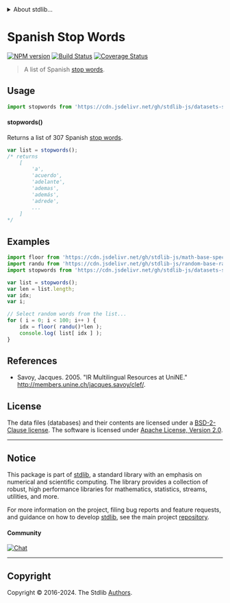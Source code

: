 <!--

@license Apache-2.0

Copyright (c) 2018 The Stdlib Authors.

Licensed under the Apache License, Version 2.0 (the "License");
you may not use this file except in compliance with the License.
You may obtain a copy of the License at

   http://www.apache.org/licenses/LICENSE-2.0

Unless required by applicable law or agreed to in writing, software
distributed under the License is distributed on an "AS IS" BASIS,
WITHOUT WARRANTIES OR CONDITIONS OF ANY KIND, either express or implied.
See the License for the specific language governing permissions and
limitations under the License.

-->


<details>
  <summary>
    About stdlib...
  </summary>
  <p>We believe in a future in which the web is a preferred environment for numerical computation. To help realize this future, we've built stdlib. stdlib is a standard library, with an emphasis on numerical and scientific computation, written in JavaScript (and C) for execution in browsers and in Node.js.</p>
  <p>The library is fully decomposable, being architected in such a way that you can swap out and mix and match APIs and functionality to cater to your exact preferences and use cases.</p>
  <p>When you use stdlib, you can be absolutely certain that you are using the most thorough, rigorous, well-written, studied, documented, tested, measured, and high-quality code out there.</p>
  <p>To join us in bringing numerical computing to the web, get started by checking us out on <a href="https://github.com/stdlib-js/stdlib">GitHub</a>, and please consider <a href="https://opencollective.com/stdlib">financially supporting stdlib</a>. We greatly appreciate your continued support!</p>
</details>

# Spanish Stop Words

[![NPM version][npm-image]][npm-url] [![Build Status][test-image]][test-url] [![Coverage Status][coverage-image]][coverage-url] <!-- [![dependencies][dependencies-image]][dependencies-url] -->

> A list of Spanish [stop words][stopwords].

<section class="intro">

</section>

<!-- /.intro -->



<section class="usage">

## Usage

```javascript
import stopwords from 'https://cdn.jsdelivr.net/gh/stdlib-js/datasets-savoy-stopwords-sp@deno/mod.js';
```

#### stopwords()

Returns a list of 307 Spanish [stop words][stopwords].

```javascript
var list = stopwords();
/* returns
    [
        'a',
        'acuerdo',
        'adelante',
        'ademas',
        'además',
        'adrede',
        ...
    ]
*/
```

</section>

<!-- /.usage -->

<section class="examples">

## Examples

<!-- eslint no-undef: "error" -->

```javascript
import floor from 'https://cdn.jsdelivr.net/gh/stdlib-js/math-base-special-floor@deno/mod.js';
import randu from 'https://cdn.jsdelivr.net/gh/stdlib-js/random-base-randu@deno/mod.js';
import stopwords from 'https://cdn.jsdelivr.net/gh/stdlib-js/datasets-savoy-stopwords-sp@deno/mod.js';

var list = stopwords();
var len = list.length;
var idx;
var i;

// Select random words from the list...
for ( i = 0; i < 100; i++ ) {
    idx = floor( randu()*len );
    console.log( list[ idx ] );
}
```

</section>

<!-- /.examples -->



<section class="references">

## References

-   Savoy, Jacques. 2005. "IR Multilingual Resources at UniNE." <http://members.unine.ch/jacques.savoy/clef/>.

</section>

<!-- /.references -->

<!-- <license> -->

## License

The data files (databases) and their contents are licensed under a [BSD-2-Clause license][bsd-license]. The software is licensed under [Apache License, Version 2.0][apache-license].

<!-- </license> -->

<!-- Section for related `stdlib` packages. Do not manually edit this section, as it is automatically populated. -->

<section class="related">

</section>

<!-- /.related -->

<!-- Section for all links. Make sure to keep an empty line after the `section` element and another before the `/section` close. -->


<section class="main-repo" >

* * *

## Notice

This package is part of [stdlib][stdlib], a standard library with an emphasis on numerical and scientific computing. The library provides a collection of robust, high performance libraries for mathematics, statistics, streams, utilities, and more.

For more information on the project, filing bug reports and feature requests, and guidance on how to develop [stdlib][stdlib], see the main project [repository][stdlib].

#### Community

[![Chat][chat-image]][chat-url]

---

## Copyright

Copyright &copy; 2016-2024. The Stdlib [Authors][stdlib-authors].

</section>

<!-- /.stdlib -->

<!-- Section for all links. Make sure to keep an empty line after the `section` element and another before the `/section` close. -->

<section class="links">

[npm-image]: http://img.shields.io/npm/v/@stdlib/datasets-savoy-stopwords-sp.svg
[npm-url]: https://npmjs.org/package/@stdlib/datasets-savoy-stopwords-sp

[test-image]: https://github.com/stdlib-js/datasets-savoy-stopwords-sp/actions/workflows/test.yml/badge.svg?branch=v0.2.0
[test-url]: https://github.com/stdlib-js/datasets-savoy-stopwords-sp/actions/workflows/test.yml?query=branch:v0.2.0

[coverage-image]: https://img.shields.io/codecov/c/github/stdlib-js/datasets-savoy-stopwords-sp/main.svg
[coverage-url]: https://codecov.io/github/stdlib-js/datasets-savoy-stopwords-sp?branch=main

<!--

[dependencies-image]: https://img.shields.io/david/stdlib-js/datasets-savoy-stopwords-sp.svg
[dependencies-url]: https://david-dm.org/stdlib-js/datasets-savoy-stopwords-sp/main

-->

[chat-image]: https://img.shields.io/gitter/room/stdlib-js/stdlib.svg
[chat-url]: https://app.gitter.im/#/room/#stdlib-js_stdlib:gitter.im

[stdlib]: https://github.com/stdlib-js/stdlib

[stdlib-authors]: https://github.com/stdlib-js/stdlib/graphs/contributors

[cli-section]: https://github.com/stdlib-js/datasets-savoy-stopwords-sp#cli
[cli-url]: https://github.com/stdlib-js/datasets-savoy-stopwords-sp/tree/cli
[@stdlib/datasets-savoy-stopwords-sp]: https://github.com/stdlib-js/datasets-savoy-stopwords-sp/tree/main

[umd]: https://github.com/umdjs/umd
[es-module]: https://developer.mozilla.org/en-US/docs/Web/JavaScript/Guide/Modules

[deno-url]: https://github.com/stdlib-js/datasets-savoy-stopwords-sp/tree/deno
[deno-readme]: https://github.com/stdlib-js/datasets-savoy-stopwords-sp/blob/deno/README.md
[umd-url]: https://github.com/stdlib-js/datasets-savoy-stopwords-sp/tree/umd
[umd-readme]: https://github.com/stdlib-js/datasets-savoy-stopwords-sp/blob/umd/README.md
[esm-url]: https://github.com/stdlib-js/datasets-savoy-stopwords-sp/tree/esm
[esm-readme]: https://github.com/stdlib-js/datasets-savoy-stopwords-sp/blob/esm/README.md
[branches-url]: https://github.com/stdlib-js/datasets-savoy-stopwords-sp/blob/main/branches.md

[stopwords]: https://en.wikipedia.org/wiki/Stop_words

[bsd-license]: https://opensource.org/licenses/bsd-license.html

[apache-license]: https://www.apache.org/licenses/LICENSE-2.0

</section>

<!-- /.links -->
